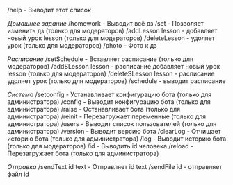 /help - Выводит этот список

*Домашнее задание*
/homework - Выводит всё дз
/set - Позволяет изменить дз (только для модераторов)
/addLesson lesson - добавляет новый урок lesson (только для модераторов)
/deleteLesson - удоляет урок (только для модераторов)
/photo - Фото к дз

*Расписание*
/setSchedule - Вставляет расписание (только для модераторов)
/addSLesson lesson - расписание добавляет новый урок lesson (только для модераторов)
/deleteSLesson lesson - расписание удоляет урок (только для модераторов)
/schedule - выводит расписание

*Система*
/setconfig - Устанавливает конфигурацию бота (только для администратора)
/config - Выводит конфигурацию бота (только для администратора)
/raise - Останавливает бота (только для администратора)
/reinit - Перезагружает переменные (только для администратора)
/users - Выводит список пользователей  (только для администратора)
/version - Выводит версию бота
/clearLog - Отчищает историю бота (только для администратора)
/log - Выводит историю бота (только для модераторов)
/id - Выводить id человека
/reload - Перезагружает бота (только для администратора)

*Отправка*
/sendText id text - Отправляет id text
/sendFile id - отправляет файл id